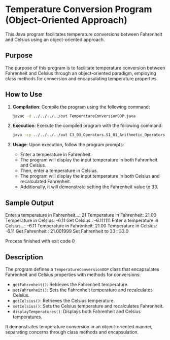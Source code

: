 # Temperature Conversion Program (Object-Oriented Approach)

This Java program facilitates temperature conversions between Fahrenheit and Celsius using an object-oriented approach.

## Purpose
The purpose of this program is to facilitate temperature conversion between Fahrenheit and Celsius through an object-oriented paradigm, employing class methods for conversion and encapsulating temperature properties.

## How to Use
1. **Compilation**: Compile the program using the following command:
    ```bash
    javac -d ../../../../out TemperatureConversionOOP.java
    ```

2. **Execution**: Execute the compiled program with the following command:
    ```bash
    java -cp ../../../../out C3_03_Operators.S1_01_Arithmetic_Operators.TemperatureConversionOOP
    ```

3. **Usage**: Upon execution, follow the program prompts:
   - Enter a temperature in Fahrenheit.
   - The program will display the input temperature in both Fahrenheit and Celsius.
   - Then, enter a temperature in Celsius.
   - The program will display the input temperature in both Celsius and recalculated Fahrenheit.
   - Additionally, it will demonstrate setting the Fahrenheit value to 33.

## Sample Output
Enter a temperature in Fahrenheit...: 21
Temperature in Fahrenheit: 21.00
Temperature in Celsius: -6.11
Get Celsius : -6.111111
Enter a temperature in Celsius...: -6.11
Temperature in Fahrenheit: 21.00
Temperature in Celsius: -6.11
Get Fahrenheit : 21.001999
Set Fahrenheit to 33 : 33.0

Process finished with exit code 0


## Description
The program defines a `TemperatureConversionOOP` class that encapsulates Fahrenheit and Celsius properties with methods for conversions:
- `getFahrenheit()`: Retrieves the Fahrenheit temperature.
- `setFahrenheit()`: Sets the Fahrenheit temperature and recalculates Celsius.
- `getCelsius()`: Retrieves the Celsius temperature.
- `setCelsius()`: Sets the Celsius temperature and recalculates Fahrenheit.
- `displayTemperatures()`: Displays both Fahrenheit and Celsius temperatures.

It demonstrates temperature conversion in an object-oriented manner, separating concerns through class methods and encapsulation.
